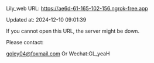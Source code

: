 Lily_web URL: https://ae6d-61-165-102-156.ngrok-free.app

Updated at: 2024-12-10 09:01:39

If you cannot open this URL, the server might be down.

Please contact: 

goley04@foxmail.com Or Wechat:GL_yeaH